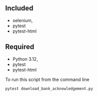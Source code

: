 
## Included
* selenium,
* pytest
* pytest-html

## Required
* Python 3.12,
* pytest
* pytest-html

To run this script from the command line

```bash
pytest download_bank_acknowledgement.py 

```
